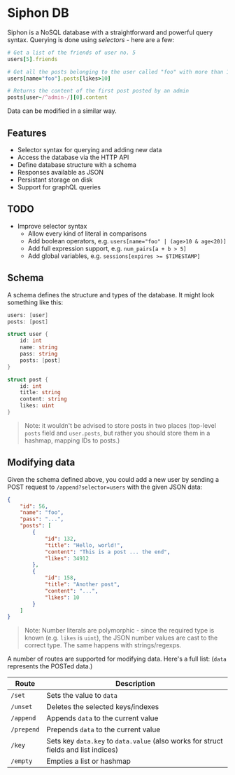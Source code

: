 # Siphon DB

Siphon is a NoSQL database with a straightforward and powerful query syntax. Querying is done using _selectors_ - here are a few:

```ruby
# Get a list of the friends of user no. 5
users[5].friends

# Get all the posts belonging to the user called "foo" with more than 10 likes
users[name="foo"].posts[likes>10]

# Returns the content of the first post posted by an admin
posts[user~/^admin-/][0].content
```

Data can be modified in a similar way.

## Features

 - Selector syntax for querying and adding new data
 - Access the database via the HTTP API
 - Define database structure with a schema
 - Responses available as JSON
 - Persistant storage on disk
 - Support for graphQL queries

## TODO

 - Improve selector syntax
    - Allow every kind of literal in comparisons
    - Add boolean operators, e.g. `users[name="foo" | (age>10 & age<20)]`
    - Add full expression support, e.g. `num_pairs[a + b > 5]`
    - Add global variables, e.g. `sessions[expires >= $TIMESTAMP]`

## Schema

A schema defines the structure and types of the database. It might look something like this:

```go
users: [user]
posts: [post]

struct user {
    id: int
    name: string
    pass: string
    posts: [post]
}

struct post {
    id: int
    title: string
    content: string
    likes: uint
}
```

> Note: it wouldn't be advised to store posts in two places (top-level `posts` field and `user.posts`, but rather you should store them in a hashmap, mapping IDs to posts.)

## Modifying data

Given the schema defined above, you could add a new user by sending a POST request to `/append?selector=users` with the given JSON data:

```json
{
    "id": 56,
    "name": "foo",
    "pass": "...",
    "posts": [
        {
            "id": 132,
            "title": "Hello, world!",
            "content": "This is a post ... the end",
            "likes": 34912
        },
        {
            "id": 158,
            "title": "Another post",
            "content": "...",
            "likes": 10
        }
    ]
}
```

> Note: Number literals are polymorphic - since the required type is known (e.g. `likes` is `uint`), the JSON number values are cast to the correct type. The same happens with strings/regexps.

A number of routes are supported for modifying data. Here's a full list: (`data` represents the POSTed data.)

Route        | Description
-------------|---------------------------------------------
`/set`       | Sets the value to `data`
`/unset`     | Deletes the selected keys/indexes
`/append`    | Appends `data` to the current value
`/prepend`   | Prepends `data` to the current value
`/key`       | Sets key `data.key` to `data.value` (also works for struct fields and list indices)
`/empty`     | Empties a list or hashmap
